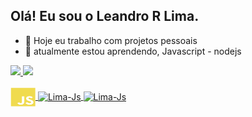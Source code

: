 ## Olá! Eu sou o Leandro R Lima.

- 🔭 Hoje eu trabalho com projetos pessoais
- 🌱 atualmente estou aprendendo, Javascript - nodejs
<div>
  <a href="https://github.com/LimaDeveloper">
  <a href="www.linkedin.com/in/leandro-rodrigo-lima-6914b51a1">
  <img height="180em" src="https://github-readme-stats.vercel.app/api?username=LimaDeveloper&show_icons=true&theme=dark&include_all_commits=true&count_private=true"/>
  <img height="180em" src="https://github-readme-stats.vercel.app/api/top-langs/?username=LimaDeveloper&layout=compact&langs_count=16&theme=dark"/>
</div>
    <div style="display: inline_block"><br>
      <img align="center" alt="Lima-Js" height="30" width="40" src="https://raw.githubusercontent.com/devicons/devicon/master/icons/javascript/javascript-plain.svg">
      <img  align="center" alt="Lima-Js" height="30" width="40" src="https://cdn.jsdelivr.net/gh/devicons/devicon/icons/nodejs/nodejs-original.svg" />
      <img align="center" alt="Lima-Js" height="30" width="40"  src="https://cdn.jsdelivr.net/gh/devicons/devicon/icons/html5/html5-original.svg" />
    </div>

